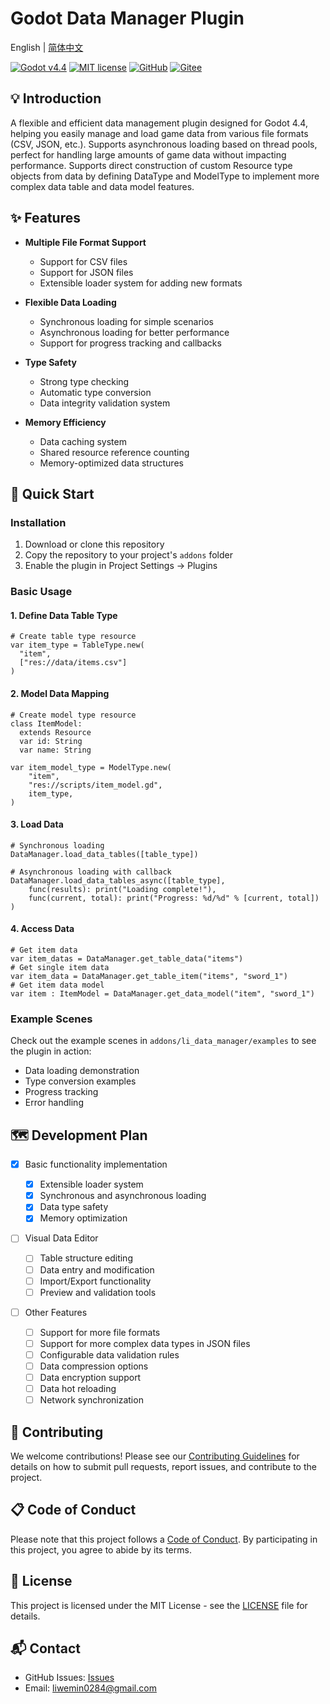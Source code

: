 # Godot Data Manager Plugin

English | [简体中文](README.md)

[![Godot v4.4](https://img.shields.io/badge/Godot-v4.4-%23478cbf)](https://godotengine.org/)
[![MIT license](https://img.shields.io/badge/license-MIT-brightgreen.svg)](../../LICENSE)
[![GitHub](https://img.shields.io/badge/GitHub-Repository-black?logo=github)](https://github.com/Liweimin0512/GDDataForge)
[![Gitee](https://img.shields.io/badge/Gitee-Repository-red?logo=gitee)](https://gitee.com/Giab/GDDataForge)

## 💡 Introduction

A flexible and efficient data management plugin designed for Godot 4.4, helping you easily manage and load game data from various file formats (CSV, JSON, etc.). Supports asynchronous loading based on thread pools, perfect for handling large amounts of game data without impacting performance. Supports direct construction of custom Resource type objects from data by defining DataType and ModelType to implement more complex data table and data model features.

## ✨ Features

- **Multiple File Format Support**

  - Support for CSV files
  - Support for JSON files
  - Extensible loader system for adding new formats

- **Flexible Data Loading**

  - Synchronous loading for simple scenarios
  - Asynchronous loading for better performance
  - Support for progress tracking and callbacks

- **Type Safety**

  - Strong type checking
  - Automatic type conversion
  - Data integrity validation system

- **Memory Efficiency**
  - Data caching system
  - Shared resource reference counting
  - Memory-optimized data structures

## 🚀 Quick Start

### Installation

1. Download or clone this repository
2. Copy the repository to your project's `addons` folder
3. Enable the plugin in Project Settings -> Plugins

### Basic Usage

#### 1. **Define Data Table Type**

```gdscript
# Create table type resource
var item_type = TableType.new(
  "item",
  ["res://data/items.csv"]
)
```

#### 2. **Model Data Mapping**

```gdscript
# Create model type resource
class ItemModel:
  extends Resource
  var id: String
  var name: String

var item_model_type = ModelType.new(
	"item",
	"res://scripts/item_model.gd",
	item_type,
)
```

#### 3. **Load Data**

```gdscript
# Synchronous loading
DataManager.load_data_tables([table_type])

# Asynchronous loading with callback
DataManager.load_data_tables_async([table_type],
	func(results): print("Loading complete!"),
	func(current, total): print("Progress: %d/%d" % [current, total])
)
```

#### 4. **Access Data**

```gdscript
# Get item data
var item_datas = DataManager.get_table_data("items")
# Get single item data
var item_data = DataManager.get_table_item("items", "sword_1")
# Get item data model
var item : ItemModel = DataManager.get_data_model("item", "sword_1")
```

### Example Scenes

Check out the example scenes in `addons/li_data_manager/examples` to see the plugin in action:

- Data loading demonstration
- Type conversion examples
- Progress tracking
- Error handling

## 🗺️ Development Plan

- [x] Basic functionality implementation

  - [x] Extensible loader system
  - [x] Synchronous and asynchronous loading
  - [x] Data type safety
  - [x] Memory optimization

- [ ] Visual Data Editor

  - [ ] Table structure editing
  - [ ] Data entry and modification
  - [ ] Import/Export functionality
  - [ ] Preview and validation tools

- [ ] Other Features
  - [ ] Support for more file formats
  - [ ] Support for more complex data types in JSON files
  - [ ] Configurable data validation rules
  - [ ] Data compression options
  - [ ] Data encryption support
  - [ ] Data hot reloading
  - [ ] Network synchronization

## 🤝 Contributing

We welcome contributions! Please see our [Contributing Guidelines](docs/CONTRIBUTING.md) for details on how to submit pull requests, report issues, and contribute to the project.

## 📋 Code of Conduct

Please note that this project follows a [Code of Conduct](docs/CODE_OF_CONDUCT.md). By participating in this project, you agree to abide by its terms.

## 📄 License

This project is licensed under the MIT License - see the [LICENSE](/LICENSE) file for details.

## 📬 Contact

- GitHub Issues: [Issues](https://github.com/Liweimin0512/GDDataForge/issues)
- Email: [liwemin0284@gmail.com](liwemin0284@gmail.com)
